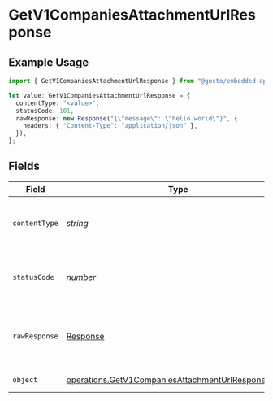 # GetV1CompaniesAttachmentUrlResponse

## Example Usage

```typescript
import { GetV1CompaniesAttachmentUrlResponse } from "@gusto/embedded-api/models/operations";

let value: GetV1CompaniesAttachmentUrlResponse = {
  contentType: "<value>",
  statusCode: 101,
  rawResponse: new Response("{\"message\": \"hello world\"}", {
    headers: { "Content-Type": "application/json" },
  }),
};
```

## Fields

| Field                                                                                                                    | Type                                                                                                                     | Required                                                                                                                 | Description                                                                                                              |
| ------------------------------------------------------------------------------------------------------------------------ | ------------------------------------------------------------------------------------------------------------------------ | ------------------------------------------------------------------------------------------------------------------------ | ------------------------------------------------------------------------------------------------------------------------ |
| `contentType`                                                                                                            | *string*                                                                                                                 | :heavy_check_mark:                                                                                                       | HTTP response content type for this operation                                                                            |
| `statusCode`                                                                                                             | *number*                                                                                                                 | :heavy_check_mark:                                                                                                       | HTTP response status code for this operation                                                                             |
| `rawResponse`                                                                                                            | [Response](https://developer.mozilla.org/en-US/docs/Web/API/Response)                                                    | :heavy_check_mark:                                                                                                       | Raw HTTP response; suitable for custom response parsing                                                                  |
| `object`                                                                                                                 | [operations.GetV1CompaniesAttachmentUrlResponseBody](../../models/operations/getv1companiesattachmenturlresponsebody.md) | :heavy_minus_sign:                                                                                                       | Example response                                                                                                         |